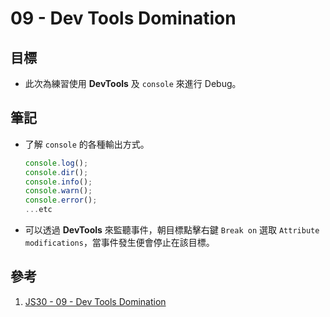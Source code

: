 # 09 - Dev Tools Domination

## 目標

- 此次為練習使用 **DevTools** 及 `console` 來進行 Debug。

## 筆記

- 了解 `console` 的各種輸出方式。

    ```js
    console.log();
    console.dir();
    console.info();
    console.warn();
    console.error();
    ...etc
    ```
  
- 可以透過 **DevTools** 來監聽事件，朝目標點擊右鍵 `Break on` 選取 `Attribute modifications`，當事件發生便會停止在該目標。

## 參考

1. [JS30 - 09 - Dev Tools Domination](https://ithelp.ithome.com.tw/articles/10204683)
